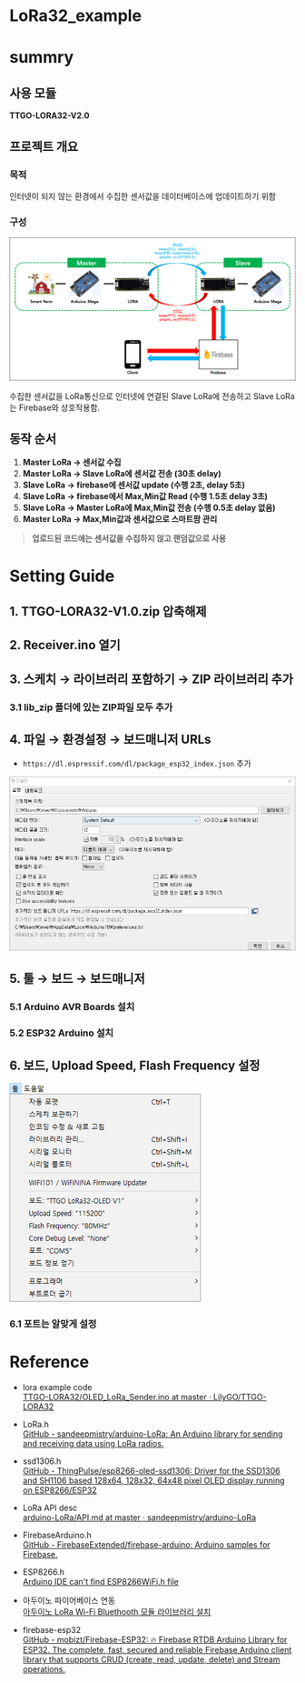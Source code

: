 # LoRa32_example

# summry

## 사용 모듈

**TTGO-LORA32-V2.0**

## 프로젝트 개요

### 목적

인터넷이 되지 않는 환경에서 수집한 센서값을 데이터베이스에 업데이트하기 위함

### 구성

![그림1](/assets/1.png)

수집한 센서값을 LoRa통신으로 인터넷에 연결된 Slave LoRa에 전송하고 Slave LoRa는 Firebase와 상호작용함.

## 동작 순서 

1. **Master LoRa → 센서값 수집**
2. **Master LoRa → Slave LoRa에 센서값 전송 (30초 delay)**
3. **Slave LoRa → firebase에 센서값 update (수행 2초, delay 5초)**
4. **Slave LoRa → firebase에서 Max,Min값 Read (수행 1.5초 delay 3초)**
5. **Slave LoRa → Master LoRa에 Max,Min값 전송 (수행 0.5초 delay 없음)**
6. **Master LoRa → Max,Min값과 센서값으로 스마트팜 관리**

> **업로드된 코드에는 센서값을 수집하지 않고 랜덤값으로 사용**

# Setting Guide

## 1. TTGO-LORA32-V1.0.zip 압축해제

## 2. Receiver.ino 열기

## 3. 스케치 → 라이브러리 포함하기 → ZIP 라이브러리 추가

### 3.1 lib_zip 폴더에 있는 ZIP파일 모두 추가

## 4. 파일 → 환경설정 → 보드매니저 URLs

* ```https://dl.espressif.com/dl/package_esp32_index.json``` 추가

![그림2](/assets/2.png)

## 5. 툴 → 보드 → 보드매니저

### 5.1 Arduino AVR Boards 설치

### 5.2 ESP32 Arduino 설치

## 6. 보드, Upload Speed, Flash Frequency 설정

![그림3](/assets/3.png)

### 6.1 포트는 알맞게 설정


# Reference
- lora example code  
[TTGO-LORA32/OLED_LoRa_Sender.ino at master · LilyGO/TTGO-LORA32](https://github.com/LilyGO/TTGO-LORA32/blob/master/OLED_LoRa_Sender/OLED_LoRa_Sender.ino)

- LoRa.h  
[GitHub - sandeepmistry/arduino-LoRa: An Arduino library for sending and receiving data using LoRa radios.](https://github.com/sandeepmistry/arduino-LoRa)

- ssd1306.h  
[GitHub - ThingPulse/esp8266-oled-ssd1306: Driver for the SSD1306 and SH1106 based 128x64, 128x32, 64x48 pixel OLED display running on ESP8266/ESP32](https://github.com/ThingPulse/esp8266-oled-ssd1306)

- LoRa API desc  
[arduino-LoRa/API.md at master · sandeepmistry/arduino-LoRa](https://github.com/sandeepmistry/arduino-LoRa/blob/master/API.md)

- FirebaseArduino.h  
[GitHub - FirebaseExtended/firebase-arduino: Arduino samples for Firebase.](https://github.com/FirebaseExtended/firebase-arduino)

- ESP8266.h  
[Arduino IDE can't find ESP8266WiFi.h file](https://stackoverflow.com/questions/50080260/arduino-ide-cant-find-esp8266wifi-h-file)

- 아두이노 파이어베이스 연동  
[아두이노 LoRa Wi-Fi Bluethooth 모듈 라이브러리 설치](https://m.blog.naver.com/PostView.naver?isHttpsRedirect=true&blogId=wjdrudtn0225&logNo=221374350274)

- firebase-esp32  
[GitHub - mobizt/Firebase-ESP32: 🔥 Firebase RTDB Arduino Library for ESP32. The complete, fast, secured and reliable Firebase Arduino client library that supports CRUD (create, read, update, delete) and Stream operations.](https://github.com/mobizt/Firebase-ESP32)